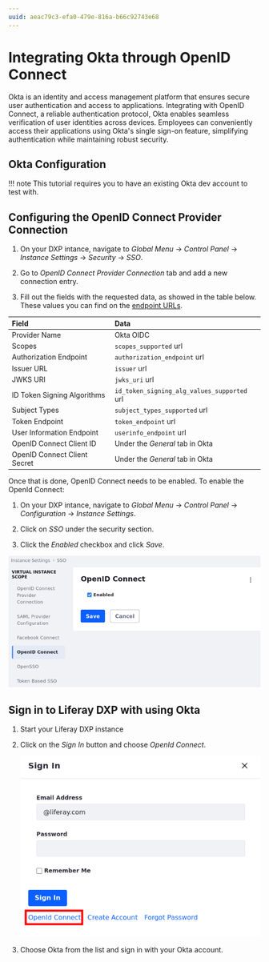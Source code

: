 ```yaml
---
uuid: aeac79c3-efa0-479e-816a-b66c92743e68
---
```


# Integrating Okta through OpenID Connect

Okta is an identity and access management platform that ensures secure user authentication and access to applications. Integrating with OpenID Connect, a reliable authentication protocol, Okta enables seamless verification of user identities across devices. Employees can conveniently access their applications using Okta's single sign-on feature, simplifying authentication while maintaining robust security.

## Okta Configuration

!!! note
    This tutorial requires you to have an existing Okta dev account to test with.

<!-- 1. Log in to [Okta Dev](https://developer.okta.com/login/) and navigate to *Applications* &rarr; *Add Application* (Shortcuts in the right menu) &rarr; *Create App Integration*.

1. Select *OIDC - OpenID Connect*, under Sign-in method, and *Web Application*, under Application type.

    ![Create a new OIDC app integration](./integrating-okta-through-openid-connect/images/01.png)

1. Enter *Liferay DXP - OIDC* as the app integration name.

1. For grant types, select *Authorization Code* and *Refresh Token*

1. Enter `https://[your_lifray_saas_environment]/c/portal/login/openidconnect` for the sign-in redirect URIs.

1. Enter `https://[your_lifray_saas_environment]` for the sign-out redirect URIs.

1. Under assignments, select *Skip group assignment for now*.

1. Click *Save*.

1. On the Assignments tab, assign users to this application.

### Obtaining endpoint URLs

1. Still in your admin okta account, go to the sidepanel and navigate to *Security* &rarr; *API*.

1. Under the “Authorization Servers” tab there should be one already created called `default`. Edit this server.

    ![Edit the default Authorization Server to find Metadata URI](./integrating-okta-through-openid-connect/images/02.png)

1. Click on the “Metadata URI” link, something like https://dev-123456.okta.com/oauth2/default/.well-known/oauth-authorization-server

    ```json
        issuer: "https://dev-123456.okta.com/oauth2/default"
        authorization_endpoint: "https://dev-123456.okta.com/oauth2/default/v1/authorize"
        token_endpoint: "https://dev-123456.okta.com/oauth2/default/v1/token"
        registration_endpoint: "https://dev-123456.okta.com/oauth2/v1/clients"
        jwks_uri: "https://dev-123456.okta.com/oauth2/default/v1/keys"
    ```

1. This will give you the necessary URL with the exception of the */userinfo* endpoint which can be constructed from your base URL and the Auth Server name, for example *https://dev-123456.okta.com/oauth2/default/v1/userinfo*. -->

## Configuring the OpenID Connect Provider Connection

1. On your DXP intance, navigate to *Global Menu* &rarr; *Control Panel* &rarr; *Instance Settings* &rarr; *Security* &rarr; *SSO*.

1. Go to *OpenID Connect Provider Connection* tab and add a new connection entry.

1. Fill out the fields with the requested data, as showed in the table below. These values you can find on the [endpoint URLs](#obtaining-endpoint-urls).

| Field                        | Data                                        |
|:-----------------------------|:--------------------------------------------|
| Provider Name                | Okta OIDC                                   |
| Scopes                       | `scopes_supported` url                      |
| Authorization Endpoint       | `authorization_endpoint` url                |
| Issuer URL                   | `issuer` url                                |
| JWKS URI                     | `jwks_uri` url                              |
| ID Token Signing Algorithms  | `id_token_signing_alg_values_supported` url |
| Subject Types                | `subject_types_supported` url               |
| Token Endpoint               | `token_endpoint` url                        |
| User Information Endpoint    | `userinfo_endpoint` url                     |
| OpenID Connect Client ID     | Under the *General* tab in Okta             |
| OpenID Connect Client Secret | Under the *General* tab in Okta             |

Once that is done, OpenID Connect needs to be enabled. To enable the OpenId Connect:

1. On your DXP intance, navigate to *Global Menu* &rarr; *Control Panel* &rarr; *Configuration* &rarr; *Instance Settings*.

1. Click on *SSO* under the security section.

1. Click the *Enabled* checkbox and click *Save*.

![Click the Enabled checkbox to enable the OpenID Connection](./integrating-okta-through-openid-connect/images/03.png)

## Sign in to Liferay DXP with using Okta

1. Start your Liferay DXP instance

1. Click on the *Sign In* button and choose *OpenId Connect*.

    ![Click on the Sign In button and choose OpenId Connect](./integrating-okta-through-openid-connect/images/04.png)

1. Choose Okta from the list and sign in with your Okta account.